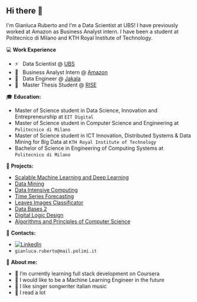 
<!--
### Hi there 👋

**GianlucaRub/GianlucaRub** is a ✨ _special_ ✨ repository because its `README.md` (this file) appears on your GitHub profile.

Here are some ideas to get you started:

- 🔭 I’m currently working on ...
- 🌱 I’m currently learning ...
- 👯 I’m looking to collaborate on ...
- 🤔 I’m looking for help with ...
- 💬 Ask me about ...
- 📫 How to reach me: ...
- 😄 Pronouns: ...
- ⚡ Fun fact: ...
-->

## Hi there 👋


I'm Gianluca Ruberto and I'm a Data Scientist at UBS! I have previously worked at Amazon as Business Analyst intern. I have been a student at Politecnico di Milano and KTH Royal Institute of Technology.

💻 **Work Experience**
* ⚡  &nbsp; Data Scientist @ [UBS](https://www.ubs.com/)
* 🌊  &nbsp; Business Analyst Intern @ [Amazon](https://www.amazon.com/)
* 🏥  &nbsp; Data Engineer @ [Jakala](https://www.jakala.com/)
* 🚀  &nbsp; Master Thesis Student @ [RISE](https://www.ri.se/en)

:mortar_board: **Education:**
- Master of Science student in Data Science, Innovation and Entrepreneurship at `EIT Digital`
- Master of Science student in Computer Science and Engineering at `Politecnico di Milano`
- Master of Science student in ICT Innovation, Distributed Systems & Data Mining for Big Data at `KTH Royal Institute of Technology`
- Bachelor of Science in Engineering of Computing Systems at `Politecnico di Milano`

:pushpin: **Projects:**
- [Scalable Machine Learning and Deep Learning](https://github.com/GianlucaRub/Scalable-Machine-Learning-and-Deep-Learning)
- [Data Mining](https://github.com/GianlucaRub/Data-Mining)
- [Data Intensive Computing](https://github.com/GianlucaRub/Data-Intensive-Computing-Project)
- [Time Series Forecasting](https://github.com/GianlucaRub/Time-Series-Forecasting)
- [Leaves Images Classificator](https://github.com/GianlucaRub/Leaves-Image-Classificator)
- [Data Bases 2](https://github.com/GianlucaRub/Data-Bases-2-Project)
- [Digital Logic Design](https://github.com/GianlucaRub/Digital-Logic-Design-Project)
- [Algorithms and Principles of Computer Science](https://github.com/GianlucaRub/API-Project-2020)


:loudspeaker: **Contacts:**
- [![LinkedIn](https://img.shields.io/badge/-LinkedIn-blue?style=flat&logo=Linkedin&logoColor=white)](https://www.linkedin.com/in/gianluca-ruberto/)
- `gianluca.ruberto@mail.polimi.it`


:boy: **About me:**

- 🌱 I’m currently learning full stack development on Coursera
- 🔭 I would like to be a Machine Learning Engineer in the future
- :musical_note: I like singer songwriter italian music
- :running: I read a lot
